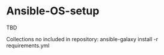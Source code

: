 # Ansible-OS-setup

TBD

Collections no included in repository: ansible-galaxy install -r requirements.yml